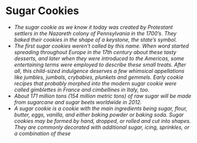 # Sugar Cookies
* *The sugar cookie as we know it today was created by Protestant settlers in the Nazareth colony of Pennsylvania in the 1700’s. They baked their cookies in the shape of a keystone, the state’s symbol.*
* *The first sugar cookies weren’t called by this name. When word started spreading throughout Europe in the 17th century about these tasty desserts, and later when they were introduced to the Americas, some entertaining terms were employed to describe these small treats. After all, this child-sized indulgence deserves a few whimsical appellations like jumbles, jumbals, crybabies, plunkets and gemmels. Early cookie recipes that probably morphed into the modern sugar cookie were called gimblettes in France and cimbellines in Italy, too.*
* *About 171 million tons (154 million metric tons) of raw sugar will be made from sugarcane and sugar beets worldwide in 2012.*
* *A sugar cookie is a cookie with the main ingredients being sugar, flour, butter, eggs, vanilla, and either baking powder or baking soda. Sugar cookies may be formed by hand, dropped, or rolled and cut into shapes. They are commonly decorated with additional sugar, icing, sprinkles, or a combination of these*
